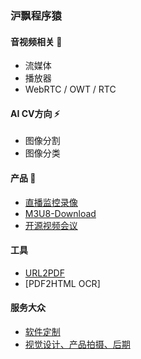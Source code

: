 ### 沪飘程序猿

#### 音视频相关 🌱 
- 流媒体
- 播放器
- WebRTC / OWT / RTC
#### AI CV方向 ⚡
- 图像分割
- 图像分类
#### 产品 🔭
- [直播监控录像](http://zhibo.heisir.cn)
- [M3U8-Download](https://tools.heisir.cn/HLSDownload)
- [开源视频会议](https://github.com/HeiSir2014/owt-client-rtc/releases/)
#### 工具
- [URL2PDF](https://github.com/HeiSir2014/URL2PDF)
- [PDF2HTML OCR]
#### 服务大众
- [软件定制](https://heisir.cn/trade)
- [视觉设计、产品拍摄、后期](http://heisir.cn/taobao/)
<!--
**HeiSir2014/HeiSir2014** is a ✨ _special_ ✨ repository because its `README.md` (this file) appears on your GitHub profile.

Here are some ideas to get you started:

- 🔭 I’m currently working on ...
- 🌱 I’m currently learning ...
- 👯 I’m looking to collaborate on ...
- 🤔 I’m looking for help with ...
- 💬 Ask me about ...
- 📫 How to reach me: ...
- 😄 Pronouns: ...
- ⚡ Fun fact: ...
-->
